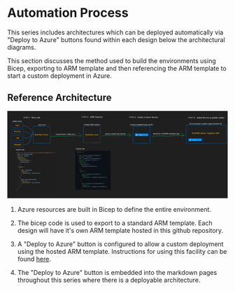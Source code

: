 # Automation Process

This series includes architectures which can be deployed automatically via "Deploy to Azure" buttons found within each design below the architectural diagrams. 

This section discusses the method used to build the environments using Bicep, exporting to ARM template and then referencing the ARM template to start a custom deployment in Azure. 

## Reference Architecture

![Build Process](images/workflow-build-deploytoazure.png)

1. Azure resources are built in Bicep to define the entire environment.
2. The bicep code is used to export to a standard ARM template. Each design will have it's own ARM template hosted in this github repository.
3. A "Deploy to Azure" button is configured to allow a custom deployment using the hosted ARM template. Instructions for using this facility can be found [here](https://docs.microsoft.com/en-us/azure/azure-resource-manager/templates/deploy-to-azure-button).

4. The "Deploy to Azure" button is embedded into the markdown pages throughout this series where there is a deployable architecture.